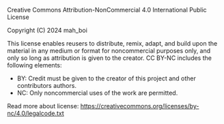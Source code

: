 Creative Commons Attribution-NonCommercial 4.0 International Public License

Copyright (C) 2024 mah_boi

This license enables reusers to distribute, remix, adapt, and build upon the material in any medium or format for noncommercial purposes only, and only so long as attribution is given to the creator. CC BY-NC includes the following elements:

 * BY: Credit must be given to the creator of this project and other contributors authors.
 * NC: Only noncommercial uses of the work are permitted.

Read more about license: https://creativecommons.org/licenses/by-nc/4.0/legalcode.txt
